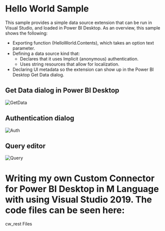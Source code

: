 # Hello World Sample

This sample provides a simple data source extension that can be run in Visual Studio, and loaded in Power BI Desktop. As an overview, this sample shows the following:

* Exporting function (HelloWorld.Contents), which takes an option text parameter.
* Defining a data source kind that:
  * Declares that it uses Implicit (anonymous) authentication.
  * Uses string resources that allow for localization.
* Declaring UI metadata so the extension can show up in the Power BI Desktop Get Data dialog.

## Get Data dialog in Power BI Desktop

![GetData]

## Authentication dialog

![Auth]

## Query editor

![Query]

[GetData]: ../../blobs/helloworld1.png "Hello World in Get Data"
[Auth]: ../../blobs/helloworld2.png "Hello World authentication dialog"
[Query]: ../../blobs/helloworld3.png "Hello World in the query editor"

# Writing my own Custom Connector for Power BI Desktop in M Language with using Visual Studio 2019. The code files can be seen here:
cw_rest Files
